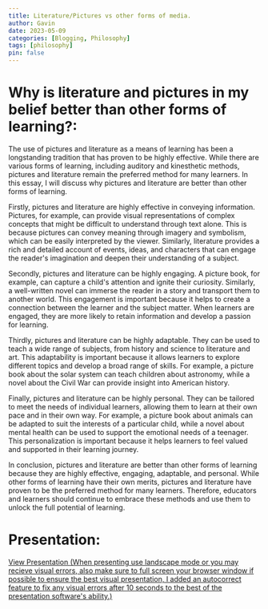 ```yaml
---
title: Literature/Pictures vs other forms of media.
author: Gavin
date: 2023-05-09
categories: [Blogging, Philosophy]
tags: [philosophy]
pin: false
---
```


# Why is literature and pictures in my belief better than other forms of learning?:

The use of pictures and literature as a means of learning has been a longstanding tradition that has proven to be highly effective. While there are various forms of learning, including auditory and kinesthetic methods, pictures and literature remain the preferred method for many learners. In this essay, I will discuss why pictures and literature are better than other forms of learning.

Firstly, pictures and literature are highly effective in conveying information. Pictures, for example, can provide visual representations of complex concepts that might be difficult to understand through text alone. This is because pictures can convey meaning through imagery and symbolism, which can be easily interpreted by the viewer. Similarly, literature provides a rich and detailed account of events, ideas, and characters that can engage the reader's imagination and deepen their understanding of a subject.

Secondly, pictures and literature can be highly engaging. A picture book, for example, can capture a child's attention and ignite their curiosity. Similarly, a well-written novel can immerse the reader in a story and transport them to another world. This engagement is important because it helps to create a connection between the learner and the subject matter. When learners are engaged, they are more likely to retain information and develop a passion for learning.

Thirdly, pictures and literature can be highly adaptable. They can be used to teach a wide range of subjects, from history and science to literature and art. This adaptability is important because it allows learners to explore different topics and develop a broad range of skills. For example, a picture book about the solar system can teach children about astronomy, while a novel about the Civil War can provide insight into American history.

Finally, pictures and literature can be highly personal. They can be tailored to meet the needs of individual learners, allowing them to learn at their own pace and in their own way. For example, a picture book about animals can be adapted to suit the interests of a particular child, while a novel about mental health can be used to support the emotional needs of a teenager. This personalization is important because it helps learners to feel valued and supported in their learning journey.

In conclusion, pictures and literature are better than other forms of learning because they are highly effective, engaging, adaptable, and personal. While other forms of learning have their own merits, pictures and literature have proven to be the preferred method for many learners. Therefore, educators and learners should continue to embrace these methods and use them to unlock the full potential of learning.

# Presentation:
[View Presentation (When presenting use landscape mode or you may recieve visual errors, also make sure to full screen your browser window if possible to ensure the best visual presentation, I added an autocorrect feature to fix any visual errors after 10 seconds to the best of the presentation software's ability.)](/tome/beyond-words-why-literature-and-art-speak-louder-than-other-forms-of-learning.html)
